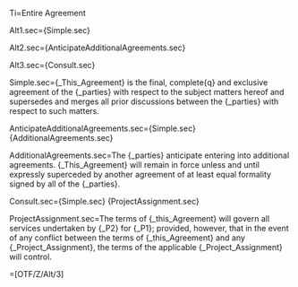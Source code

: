 Ti=Entire Agreement

Alt1.sec={Simple.sec}

Alt2.sec={AnticipateAdditionalAgreements.sec}

Alt3.sec={Consult.sec}

Simple.sec={_This_Agreement} is the final, complete{q} and exclusive agreement of the {_parties} with respect to the subject matters hereof and supersedes and merges all prior discussions between the {_parties} with respect to such matters.

AnticipateAdditionalAgreements.sec={Simple.sec} {AdditionalAgreements.sec}

AdditionalAgreements.sec=The {_parties} anticipate entering into additional agreements.  {_This_Agreement} will remain in force unless and until expressly superceded by another agreement of at least equal formality signed by all of the {_parties}.

Consult.sec={Simple.sec} {ProjectAssignment.sec}

ProjectAssignment.sec=The terms of {_this_Agreement} will govern all services undertaken by {_P2} for {_P1}; provided, however, that in the event of any conflict between the terms of {_this_Agreement} and any {_Project_Assignment}, the terms of the applicable {_Project_Assignment} will control.

=[OTF/Z/Alt/3]